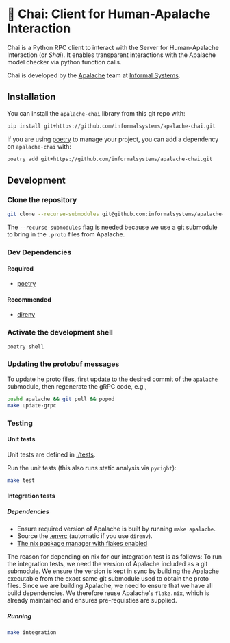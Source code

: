 # 🍵 Chai: Client for Human-Apalache Interaction

Chai is a Python RPC client to interact with the Server for Human-Apalache
Interaction (or *Shai*). It enables transparent interactions with the Apalache
model checker via python function calls.

Chai is developed by the [Apalache](https://apalache.informal.systems/) team at
[Informal Systems](https://informal.systems/).

## Installation

You can install the `apalache-chai` library from this git repo with:

```sh
pip install git+https://github.com/informalsystems/apalache-chai.git
```

If you are using [poetry](https://python-poetry.org/) to manage your project,
you can add a dependency on `apalache-chai` with:

```sh
poetry add git+https://github.com/informalsystems/apalache-chai.git
```

## Development

### Clone the repository

``` sh
git clone --recurse-submodules git@github.com:informalsystems/apalache-chai.git
```

The `--recurse-submodules` flag is needed because we use a git submodule to
bring in the `.proto` files from Apalache.

### Dev Dependencies

#### Required

- [poetry](https://python-poetry.org/docs/master/#installing-with-the-official-installer)

#### Recommended

- [direnv](https://direnv.net/)

### Activate the development shell

```sh
poetry shell
```

### Updating the protobuf messages

To update he proto files, first update to the desired commit of the `apalache`
submodule, then regenerate the gRPC code, e.g.,

``` sh
pushd apalache && git pull && popod
make update-grpc
```

### Testing

#### Unit tests

Unit tests are defined in [./tests](./tests).

Run the unit tests (this also runs static analysis via `pyright`):

```sh
make test
```

#### Integration tests

##### Dependencies

- Ensure required version of Apalache is built by running `make apalache`.
- Source the [.envrc](./envrc) (automatic if you use `direnv`).
- [The nix package manager with flakes enabled](https://github.com/informalsystems/cosmos.nix#non-nixos)

The reason for depending on nix for our integration test is as follows: To run
the integration tests, we need the version of Apalache included as a git
submodule. We ensure the version is kept in sync by building the Apalache
executable from the exact same git submodule used to obtain the proto files.
Since we are building Apalache, we need to ensure that we have all build
dependencies. We therefore reuse Apalache's `flake.nix`, which is already
maintained and ensures pre-requisties are supplied.

##### Running

```sh
make integration
```
